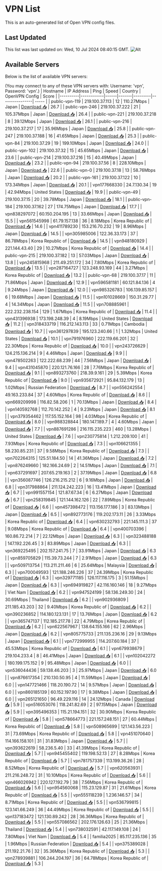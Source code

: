 # VPN List

This is an auto-generated list of Open VPN config files.

## Last Updated

This list was last updated on: Wed, 10 Jul 2024 08:40:15 GMT.
![Alt](https://repobeats.axiom.co/api/embed/186b98318ef1479477931607c1ad7d823f12451f.svg "Repobeats analytics image")

## Available Servers

Below is the list of available VPN servers:

(You may connect to any of these VPN servers with: Username: 'vpn', Password: 'vpn'.)
| Hostname | IP Address | Ping | Speed | Country | OpenVPN Config | Score |
|----------|------------|------|-------|---------|----------------| ----- |
| public-vpn-119 | 219.100.37.113 | 12 | 110.27Mbps | Japan | [Download 📥](./configs/server_0_JP.ovpn) | 26.7 |
| public-vpn-246 | 219.100.37.222 | 21 | 105.37Mbps | Japan | [Download 📥](./configs/server_1_JP.ovpn) | 26.4 |
| public-vpn-221 | 219.100.37.218 | 8 | 39.12Mbps | Japan | [Download 📥](./configs/server_2_JP.ovpn) | 26.1 |
| public-vpn-216 | 219.100.37.217 | 17 | 35.96Mbps | Japan | [Download 📥](./configs/server_3_JP.ovpn) | 25.8 |
| public-vpn-247 | 219.100.37.188 | 16 | 41.65Mbps | Japan | [Download 📥](./configs/server_4_JP.ovpn) | 25.3 |
| public-vpn-84 | 219.100.37.29 | 19 | 199.10Mbps | Japan | [Download 📥](./configs/server_5_JP.ovpn) | 24.0 |
| public-vpn-102 | 219.100.37.32 | 15 | 45.65Mbps | Japan | [Download 📥](./configs/server_6_JP.ovpn) | 23.6 |
| public-vpn-214 | 219.100.37.216 | 15 | 40.49Mbps | Japan | [Download 📥](./configs/server_7_JP.ovpn) | 23.2 |
| public-vpn-94 | 219.100.37.56 | 8 | 228.10Mbps | Japan | [Download 📥](./configs/server_8_JP.ovpn) | 22.6 |
| public-vpn-0 | 219.100.37.18 | 13 | 58.76Mbps | Japan | [Download 📥](./configs/server_9_JP.ovpn) | 20.2 |
| public-vpn-161 | 219.100.37.122 | 10 | 173.34Mbps | Japan | [Download 📥](./configs/server_10_JP.ovpn) | 20.1 |
| vpn177668330 | 24.7.130.34 | 19 | 42.94Mbps | United States | [Download 📥](./configs/server_11_US.ovpn) | 19.9 |
| public-vpn-49 | 219.100.37.15 | 20 | 39.78Mbps | Japan | [Download 📥](./configs/server_12_JP.ovpn) | 18.1 |
| public-vpn-184 | 219.100.37.162 | 27 | 174.75Mbps | Japan | [Download 📥](./configs/server_13_JP.ovpn) | 17.7 |
| vpn838297072 | 60.150.204.195 | 13 | 33.66Mbps | Japan | [Download 📥](./configs/server_14_JP.ovpn) | 15.5 |
| vpn561545998 | 61.79.157.138 | 36 | 8.18Mbps | Korea Republic of | [Download 📥](./configs/server_15_KR.ovpn) | 14.6 |
| vpn411789230 | 153.216.70.232 | 19 | 8.96Mbps | Japan | [Download 📥](./configs/server_16_JP.ovpn) | 14.5 |
| vpn305985006 | 122.36.33.173 | 37 | 86.78Mbps | Korea Republic of | [Download 📥](./configs/server_17_KR.ovpn) | 14.5 |
| vpn948180929 | 221.144.43.40 | 29 | 10.27Mbps | Korea Republic of | [Download 📥](./configs/server_18_KR.ovpn) | 14.4 |
| public-vpn-215 | 219.100.37.182 | 13 | 57.03Mbps | Japan | [Download 📥](./configs/server_19_JP.ovpn) | 13.8 |
| vpn245815968 | 211.49.251.172 | 34 | 7.80Mbps | Korea Republic of | [Download 📥](./configs/server_20_KR.ovpn) | 13.5 |
| vpn287164727 | 123.248.93.169 | 44 | 3.27Mbps | Korea Republic of | [Download 📥](./configs/server_21_KR.ovpn) | 13.2 |
| public-vpn-68 | 219.100.37.17 | 11 | 71.86Mbps | Japan | [Download 📥](./configs/server_22_JP.ovpn) | 12.9 |
| vpn596581181 | 60.121.84.136 | 4 | 9.24Mbps | Japan | [Download 📥](./configs/server_23_JP.ovpn) | 12.0 |
| vpn985326783 | 106.139.85.157 | 6 | 19.68Mbps | Japan | [Download 📥](./configs/server_24_JP.ovpn) | 11.5 |
| vpn101028669 | 150.31.29.77 | 4 | 14.34Mbps | Japan | [Download 📥](./configs/server_25_JP.ovpn) | 11.5 |
| vpn708885961 | 222.232.238.154 | 129 | 1.67Mbps | Korea Republic of | [Download 📥](./configs/server_26_KR.ovpn) | 11.4 |
| vpn431396938 | 173.198.248.39 | 4 | 8.19Mbps | United States | [Download 📥](./configs/server_27_US.ovpn) | 11.2 |
| vpn318433719 | 116.212.143.113 | 33 | 0.71Mbps | Cambodia | [Download 📥](./configs/server_28_KH.ovpn) | 10.7 |
| vpn361297839 | 195.123.240.66 | 1 | 1.32Mbps | United States | [Download 📥](./configs/server_29_US.ovpn) | 10.1 |
| vpn791976960 | 222.119.66.201 | 32 | 22.30Mbps | Korea Republic of | [Download 📥](./configs/server_30_KR.ovpn) | 10.0 |
| vpn243726629 | 124.215.136.214 | 9 | 4.46Mbps | Japan | [Download 📥](./configs/server_31_JP.ovpn) | 9.9 |
| vpn478502263 | 122.222.68.239 | 44 | 7.56Mbps | Japan | [Download 📥](./configs/server_32_JP.ovpn) | 9.4 |
| vpn431045870 | 220.121.76.166 | 28 | 7.76Mbps | Korea Republic of | [Download 📥](./configs/server_33_KR.ovpn) | 9.1 |
| vpn893273760 | 218.39.9.161 | 29 | 5.39Mbps | Korea Republic of | [Download 📥](./configs/server_34_KR.ovpn) | 9.0 |
| vpn935672921 | 95.84.132.179 | 13 | 1.02Mbps | Russian Federation | [Download 📥](./configs/server_35_RU.ovpn) | 8.7 |
| vpn556242554 | 49.163.233.84 | 37 | 4.60Mbps | Korea Republic of | [Download 📥](./configs/server_36_KR.ovpn) | 8.6 |
| vpn669209998 | 116.82.58.206 | 1 | 70.13Mbps | Japan | [Download 📥](./configs/server_37_JP.ovpn) | 8.4 |
| vpn140592768 | 112.70.142.252 | 4 | 9.23Mbps | Japan | [Download 📥](./configs/server_38_JP.ovpn) | 8.1 |
| vpn379354462 | 117.55.152.164 | 98 | 4.03Mbps | Korea Republic of | [Download 📥](./configs/server_39_KR.ovpn) | 8.0 |
| vpn988328844 | 180.147.189.7 | 4 | 4.60Mbps | Japan | [Download 📥](./configs/server_40_JP.ovpn) | 7.7 |
| vpn887691286 | 216.115.235.223 | 460 | 13.28Mbps | United States | [Download 📥](./configs/server_41_US.ovpn) | 7.6 |
| vpn230775814 | 1.212.209.100 | 41 | 7.93Mbps | Korea Republic of | [Download 📥](./configs/server_42_KR.ovpn) | 7.3 |
| vpn106621355 | 58.230.85.231 | 37 | 9.58Mbps | Korea Republic of | [Download 📥](./configs/server_43_KR.ovpn) | 7.3 |
| vpn702264315 | 125.51.184.50 | 14 | 41.36Mbps | Japan | [Download 📥](./configs/server_44_JP.ovpn) | 7.2 |
| vpn876249660 | 182.166.24.69 | 2 | 14.51Mbps | Japan | [Download 📥](./configs/server_45_JP.ovpn) | 7.1 |
| vpn637291697 | 207.65.219.163 | 2 | 37.19Mbps | Japan | [Download 📥](./configs/server_46_JP.ovpn) | 6.8 |
| vpn356087746 | 126.216.215.212 | 6 | 9.16Mbps | Japan | [Download 📥](./configs/server_47_JP.ovpn) | 6.8 |
| vpn317988864 | 211.124.242.223 | 16 | 13.41Mbps | Japan | [Download 📥](./configs/server_48_JP.ovpn) | 6.7 |
| vpn991557154 | 121.87.67.34 | 6 | 6.27Mbps | Japan | [Download 📥](./configs/server_49_JP.ovpn) | 6.7 |
| vpn258319845 | 121.144.162.126 | 22 | 7.89Mbps | Korea Republic of | [Download 📥](./configs/server_50_KR.ovpn) | 6.6 |
| vpn457398472 | 113.156.177.186 | 3 | 83.13Mbps | Japan | [Download 📥](./configs/server_51_JP.ovpn) | 6.5 |
| vpn892773176 | 119.202.173.11 | 26 | 3.33Mbps | Korea Republic of | [Download 📥](./configs/server_52_KR.ovpn) | 6.4 |
| vpn630232793 | 221.145.111.3 | 37 | 9.08Mbps | Korea Republic of | [Download 📥](./configs/server_53_KR.ovpn) | 6.4 |
| vpn400703396 | 160.86.72.214 | 7 | 22.12Mbps | Japan | [Download 📥](./configs/server_54_JP.ovpn) | 6.3 |
| vpn323488188 | 147.192.226.45 | 3 | 83.89Mbps | Japan | [Download 📥](./configs/server_55_JP.ovpn) | 6.3 |
| vpn369225495 | 202.157.241.75 | 7 | 33.91Mbps | Japan | [Download 📥](./configs/server_56_JP.ovpn) | 6.3 |
| vpn859705829 | 115.39.73.244 | 7 | 2.91Mbps | Japan | [Download 📥](./configs/server_57_JP.ovpn) | 6.3 |
| vpn509713754 | 113.211.211.46 | 6 | 25.64Mbps | Malaysia | [Download 📥](./configs/server_58_MY.ovpn) | 6.3 |
| vpn700049593 | 121.188.246.226 | 37 | 24.39Mbps | Korea Republic of | [Download 📥](./configs/server_59_KR.ovpn) | 6.3 |
| vpn329771185 | 126.117.116.175 | 3 | 51.15Mbps | Japan | [Download 📥](./configs/server_60_JP.ovpn) | 6.3 |
| vpn694919827 | 42.116.160.146 | 18 | 9.27Mbps | Viet Nam | [Download 📥](./configs/server_61_VN.ovpn) | 6.2 |
| vpn947524199 | 58.136.249.30 | 24 | 30.69Mbps | Thailand | [Download 📥](./configs/server_62_TH.ovpn) | 6.2 |
| vpn902936809 | 211.185.43.203 | 32 | 9.40Mbps | Korea Republic of | [Download 📥](./configs/server_63_KR.ovpn) | 6.2 |
| vpn390236852 | 114.180.123.131 | 17 | 13.76Mbps | Japan | [Download 📥](./configs/server_64_JP.ovpn) | 6.2 |
| vpn365747137 | 112.185.217.78 | 22 | 4.79Mbps | Korea Republic of | [Download 📥](./configs/server_65_KR.ovpn) | 6.2 |
| vpn622567967 | 138.64.155.166 | 62 | 2.96Mbps | Japan | [Download 📥](./configs/server_66_JP.ovpn) | 6.2 |
| vpn805775733 | 211.135.236.16 | 29 | 9.13Mbps | Japan | [Download 📥](./configs/server_67_JP.ovpn) | 6.1 |
| vpn772999955 | 114.207.60.184 | 37 | 45.53Mbps | Korea Republic of | [Download 📥](./configs/server_68_KR.ovpn) | 6.1 |
| vpn679938679 | 219.104.233.4 | 8 | 46.41Mbps | Japan | [Download 📥](./configs/server_69_JP.ovpn) | 6.1 |
| vpn102042272 | 180.199.175.152 | 9 | 95.48Mbps | Japan | [Download 📥](./configs/server_70_JP.ovpn) | 6.0 |
| vpn536044436 | 59.138.46.203 | 3 | 25.97Mbps | Japan | [Download 📥](./configs/server_71_JP.ovpn) | 6.0 |
| vpn876617354 | 210.130.50.95 | 4 | 11.59Mbps | Japan | [Download 📥](./configs/server_72_JP.ovpn) | 6.0 |
| vpn147721466 | 118.20.190.72 | 14 | 9.57Mbps | Japan | [Download 📥](./configs/server_73_JP.ovpn) | 6.0 |
| vpn860185139 | 60.152.197.90 | 17 | 9.38Mbps | Japan | [Download 📥](./configs/server_74_JP.ovpn) | 6.0 |
| vpn265121650 | 96.49.229.116 | 14 | 24.12Mbps | Canada | [Download 📥](./configs/server_75_CA.ovpn) | 5.9 |
| vpn516053076 | 118.241.82.69 | 2 | 97.15Mbps | Japan | [Download 📥](./configs/server_76_JP.ovpn) | 5.9 |
| vpn395496353 | 115.21.194.151 | 32 | 30.90Mbps | Korea Republic of | [Download 📥](./configs/server_77_KR.ovpn) | 5.8 |
| vpn578664773 | 221.157.248.151 | 27 | 60.44Mbps | Korea Republic of | [Download 📥](./configs/server_78_KR.ovpn) | 5.8 |
| vpn508965699 | 121.143.56.223 | 31 | 73.69Mbps | Korea Republic of | [Download 📥](./configs/server_79_KR.ovpn) | 5.8 |
| vpn451070640 | 114.166.158.101 | 31 | 31.83Mbps | Japan | [Download 📥](./configs/server_80_JP.ovpn) | 5.7 |
| vpn393622619 | 58.236.5.40 | 33 | 41.39Mbps | Korea Republic of | [Download 📥](./configs/server_81_KR.ovpn) | 5.7 |
| vpn945455402 | 119.198.52.13 | 27 | 8.28Mbps | Korea Republic of | [Download 📥](./configs/server_82_KR.ovpn) | 5.7 |
| vpn781757339 | 113.199.36.26 | 28 | 8.52Mbps | Korea Republic of | [Download 📥](./configs/server_83_KR.ovpn) | 5.7 |
| vpn620563931 | 211.216.248.72 | 31 | 10.10Mbps | Korea Republic of | [Download 📥](./configs/server_84_KR.ovpn) | 5.6 |
| vpn466026942 | 220.127.192.79 | 38 | 7.56Mbps | Korea Republic of | [Download 📥](./configs/server_85_KR.ovpn) | 5.6 |
| vpn954560068 | 115.23.129.87 | 31 | 21.61Mbps | Korea Republic of | [Download 📥](./configs/server_86_KR.ovpn) | 5.5 |
| vpn555118239 | 1.236.146.57 | 34 | 8.71Mbps | Korea Republic of | [Download 📥](./configs/server_87_KR.ovpn) | 5.5 |
| vpn536799815 | 123.141.66.249 | 36 | 44.49Mbps | Korea Republic of | [Download 📥](./configs/server_88_KR.ovpn) | 5.5 |
| vpn137183472 | 121.130.89.242 | 28 | 36.36Mbps | Korea Republic of | [Download 📥](./configs/server_89_KR.ovpn) | 5.5 |
| vpn557086562 | 202.176.126.63 | 25 | 21.36Mbps | Thailand | [Download 📥](./configs/server_90_TH.ovpn) | 5.4 |
| vpn738032591 | 42.117.149.108 | 24 | 7.80Mbps | Viet Nam | [Download 📥](./configs/server_91_VN.ovpn) | 5.4 |
| familia2025 | 85.117.235.136 | 35 | 1.96Mbps | Russian Federation | [Download 📥](./configs/server_92_RU.ovpn) | 5.4 |
| vpn375389028 | 211.192.21.76 | 32 | 35.36Mbps | Korea Republic of | [Download 📥](./configs/server_93_KR.ovpn) | 5.3 |
| vpn278939881 | 106.244.204.197 | 36 | 64.78Mbps | Korea Republic of | [Download 📥](./configs/server_94_KR.ovpn) | 5.3 |
